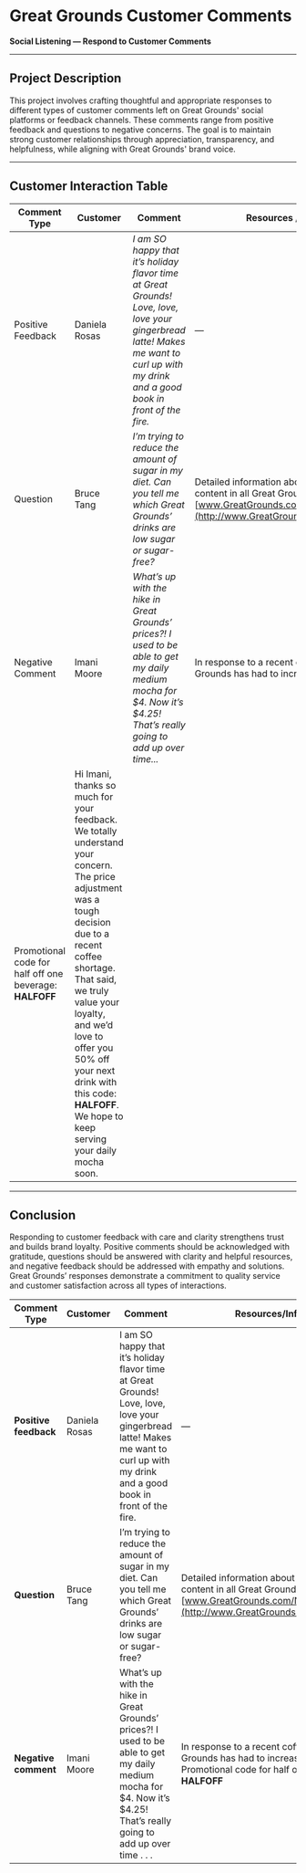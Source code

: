 # Great Grounds Customer Comments  
**Social Listening — Respond to Customer Comments**

---

## Project Description

This project involves crafting thoughtful and appropriate responses to different types of customer comments left on Great Grounds' social platforms or feedback channels. These comments range from positive feedback and questions to negative concerns. The goal is to maintain strong customer relationships through appreciation, transparency, and helpfulness, while aligning with Great Grounds' brand voice.

---

## Customer Interaction Table

| **Comment Type**     | **Customer**     | **Comment**                                                                                                                                                 | **Resources / Information**                                                                                      | **Response**                                                                                                                                                                                                                                                                                              |
|----------------------|------------------|-------------------------------------------------------------------------------------------------------------------------------------------------------------|-------------------------------------------------------------------------------------------------------------------|------------------------------------------------------------------------------------------------------------------------------------------------------------------------------------------------------------------------------------------------------------------------------------------------------------|
| Positive Feedback     | Daniela Rosas     | _I am SO happy that it’s holiday flavor time at Great Grounds! Love, love, love your gingerbread latte! Makes me want to curl up with my drink and a good book in front of the fire._ | —                                                                                                                 | Hi Daniela. We’re thrilled you're enjoying our holiday flavors, especially the gingerbread latte! It’s one of our seasonal favorites too. Curling up with a warm cup and a good book sounds like the perfect way to enjoy it. Thanks for sharing the love — we appreciate you.                            |
| Question              | Bruce Tang        | _I’m trying to reduce the amount of sugar in my diet. Can you tell me which Great Grounds’ drinks are low sugar or sugar-free?_                             | Detailed information about the nutritional content in all Great Grounds’ beverages: [www.GreatGrounds.com/NutritionalFacts](http://www.GreatGrounds.com/NutritionalFacts) | Hi Bruce. Great question: your health goals matter to us. You can explore all of our drinks' nutritional info here: [www.GreatGrounds.com/NutritionalFacts](http://www.GreatGrounds.com/NutritionalFacts). We also recommend trying our unsweetened teas and customizable espresso drinks. Let us know if you'd like help picking the perfect one. |
| Negative Comment      | Imani Moore       | _What’s up with the hike in Great Grounds’ prices?! I used to be able to get my daily medium mocha for $4. Now it’s $4.25! That’s really going to add up over time..._ | In response to a recent coffee shortage, Great Grounds has had to increase prices.  
Promotional code for half off one beverage: **HALFOFF** | Hi Imani, thanks so much for your feedback. We totally understand your concern. The price adjustment was a tough decision due to a recent coffee shortage. That said, we truly value your loyalty, and we’d love to offer you 50% off your next drink with this code: **HALFOFF**. We hope to keep serving your daily mocha soon. |

---

## Conclusion

Responding to customer feedback with care and clarity strengthens trust and builds brand loyalty. Positive comments should be acknowledged with gratitude, questions should be answered with clarity and helpful resources, and negative feedback should be addressed with empathy and solutions. Great Grounds’ responses demonstrate a commitment to quality service and customer satisfaction across all types of interactions.


| **Comment Type**     | **Customer**   | **Comment**                                                                                                                                                             | **Resources/Information**                                                                                 | **Response**                                                                                                                                                                                                                                                                                   |
|----------------------|----------------|-------------------------------------------------------------------------------------------------------------------------------------------------------------------------|------------------------------------------------------------------------------------------------------------|--------------------------------------------------------------------------------------------------------------------------------------------------------------------------------------------------------------------------------------------------------------------------------------------------|
| **Positive feedback** | Daniela Rosas  | I am SO happy that it’s holiday flavor time at Great Grounds! Love, love, love your gingerbread latte! Makes me want to curl up with my drink and a good book in front of the fire. | —                                                                                                          | Hi Daniela. We’re thrilled you're enjoying our holiday flavors, especially the gingerbread latte! It’s one of our seasonal favorites too. Curling up with a warm cup and a good book sounds like the perfect way to enjoy it. Thanks for sharing the love—we appreciate you.                      |
| **Question**         | Bruce Tang     | I’m trying to reduce the amount of sugar in my diet. Can you tell me which Great Grounds’ drinks are low sugar or sugar-free?                                            | Detailed information about the nutritional content in all Great Grounds’ beverages: [www.GreatGrounds.com/NutritionalFacts](http://www.GreatGrounds.com/NutritionalFacts) | Hi Bruce. Great question: your health goals matter to us. You can explore all of our drinks' nutritional info here: [www.GreatGrounds.com/NutritionalFacts](http://www.GreatGrounds.com/NutritionalFacts). We also recommend trying our unsweetened teas and customizable espresso drinks. Let us know if you'd like help picking the perfect one. |
| **Negative comment** | Imani Moore     | What’s up with the hike in Great Grounds’ prices?! I used to be able to get my daily medium mocha for $4. Now it’s $4.25! That’s really going to add up over time . . . ​ | In response to a recent coffee shortage, Great Grounds has had to increase prices.  <br> Promotional code for half off one beverage: **HALFOFF** | Hi Imani, thanks so much for your feedback. We totally understand your concern. The price adjustment was a tough decision due to a recent coffee shortage. That said, we truly value your loyalty, and we’d love to offer you 50% off your next drink with this code: **HALFOFF**. We hope to keep serving your daily mocha soon.               |

